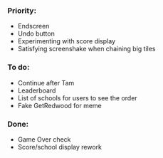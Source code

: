 ### Priority:
* Endscreen
* Undo button
* Experimenting with score display
* Satisfying screenshake when chaining big tiles

### To do:
* Continue after Tam
* Leaderboard
* List of schools for users to see the order
* Fake GetRedwood for meme

### Done:
* Game Over check
* Score/school display rework